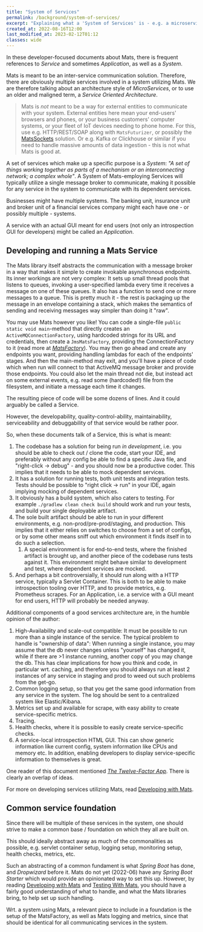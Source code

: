 ```yaml
---
title: "System of Services"
permalink: /background/system-of-services/
excerpt: "Explaining what a 'System of Services' is - e.g. a microservice architecture."
created_at: 2022-08-16T12:00
last_modified_at: 2023-02-12T01:12
classes: wide
---
```


In these developer-focused documents about Mats, there is frequent references to _Service_ and sometimes _Application_,
as well as a _System_.

Mats is meant to be an inter-service communication solution. Therefore, there are obviously multiple services involved
in a system utilizing Mats. We are therefore talking about an architecture style of _MicroServices_, or to use an older
and maligned term, a _Service Oriented Architecture_.

> Mats is _not_ meant to be a way for external entities to communicate with your system. External entities here mean 
> your end-users' browsers and phones, or your business customers' computer systems, or your fleet of IoT devices 
> needing to phone home. For this, use e.g. HTTP/REST/SOAP along with `MatsFuturizer`, or possibly the
> [MatsSockets](https://matssocket.io) solution. Or e.g. Kafka or Clickhouse or similar if you need to handle massive
> amounts of data ingestion - this is not what Mats is good at.

A set of services which make up a specific purpose is a _System_: _"A set of things working together as parts of a
mechanism or an interconnecting network; a complex whole"_. A System of Mats-employing Services will typically utilize a
single message broker to communicate, making it possible for any service in the system to communicate with its dependent
services.

Businesses might have multiple systems. The banking unit, insurance unit and broker unit of a financial services company
might each have one - or possibly multiple - systems.

A service with an actual GUI meant for end users (not only an introspection GUI for developers) might be called an
_Application_.

## Developing and running a Mats Service

The Mats library itself abstracts the communication with a message broker in a way that makes it simple to create
invokable asynchronous endpoints. Its inner workings are not very complex: It sets up small thread pools that listens to
queues, invoking a user-specified lambda every time it receives a message on one of these queues. It also has a function
to send one or more messages to a queue. This is pretty much it - the rest is packaging up the message in an envelope
containing a stack, which makes the semantics of sending and receiving messages way simpler than doing it "raw".

You may use Mats however you like! You can code a single-file `public static void main`-method that directly creates an
`ActiveMQConnectionFactory`, using hardcoded strings for its URL and credentials, then create a `JmsMatsFactory`,
providing the ConnectionFactory to it (read more at *[MatsFactory](../../using-mats/matsfactory/)*). You may then go
ahead and create any endpoints you want, providing handling lambdas for each of the endpoints' stages. And then the
main-method may exit, and you'll have a piece of code which when run will connect to that ActiveMQ message broker and
provide those endpoints. You could also let the main thread not die, but instead act on some external events, e.g. read
some (hardcoded!) file from the filesystem, and initiate a message each time it changes.

The resulting piece of code will be some dozens of lines. And it could arguably be called a Service.

However, the developability, quality-control-ability, maintainability, serviceability and debuggability of that service
would be rather poor.

So, when these documents talk of a Service, this is what is meant:

1. The codebase has a solution for being run _in development_, i.e. you should be able to check out / clone the code,
   start your IDE, and preferably without any config be able to find a specific Java file, and "right-click -> debug" -
   and you should now be a productive coder. This implies that it needs to be able to mock dependent services.
2. It has a solution for running tests, both unit tests and integration tests. Tests should be possible to
   "right click -> run" in your IDE, again implying mocking of dependent services.
3. It obviously has a build system, which also caters to testing. For example `./gradlew clean check build` should work
   and run your tests, and build your single deployable artifact.
4. The sole built artifact should be able to run in your different environments, e.g. non-prod/pre-prod/staging, and
   production. This implies that it either relies on switches to choose from a set of configs, or by some other means
   sniff out which environment it finds itself in to do such a selection.
    1. A special environment is for end-to-end tests, where the finished artifact is brought up, and another piece of
       the codebase runs tests against it. This environment might behave similar to development and test, where
       dependent services are mocked.
5. And perhaps a bit controversially, it should run along with a HTTP service, typically a Servlet Container. This is
   both to be able to make introspection tooling over HTTP, and to provide metrics, e.g. Prometheus scrapes. For an
   Application, i.e. a service with a GUI meant for end users, HTTP will probably be needed anyway.

Additional components of a good services architecture are, in the humble opinion of the author:

1. High-Availability and scale-out compatible: It must be possible to run more than a single instance of the service.
   The typical problem to handle is "ownership of data": When running a single instance, you may assume that the db
   never changes unless "yourself" has changed it, while if there are >1 instance running, another copy of you may
   change the db. This has clear implications for how you think and code, in particular wrt. caching, and therefore you
   should always run at least 2 instances of any service in staging and prod to weed out such problems from the get-go.
2. Common logging setup, so that you get the same good information from any service in the system. The log should be
   sent to a centralized system like Elastic/Kibana.
3. Metrics set up and available for scrape, with easy ability to create service-specific metrics.
4. Tracing.
5. Health checks, where it is possible to easily create service-specific checks.
6. A service-local introspection HTML GUI. This can show generic information like current config, system information
   like CPUs and memory etc. In addition, enabling developers to display service-specific information to themselves is
   great.

One reader of this document mentioned _[The Twelve-Factor App](https://12factor.net/)_. There is clearly an overlap of
ideas.

For more on developing services utilizing Mats, read [Developing with Mats](../../using-mats/developing-with-mats/).

## Common service foundation

Since there will be multiple of these services in the system, one should strive to make a common base / foundation on
which they all are built on.

This should ideally abstract away as much of the commonalities as possible, e.g. servlet container setup, logging setup,
monitoring setup, health checks, metrics, etc.

Such an abstracting of a common fundament is what _Spring Boot_ has done, and _Dropwizard_ before it. Mats do not yet
(2022-06) have any _Spring Boot Starter_ which would provide an opinionated way to set this up. However, by
reading [Developing with Mats](../../using-mats/developing-with-mats/) and
[Testing With Mats](../../using-mats/testing-with-mats/), you should have a fairly good understanding of what to handle,
and what the Mats libraries bring, to help set up such handling.

Wrt. a system using Mats, a relevant piece to include in a foundation is the setup of the MatsFactory, as well as Mats
logging and metrics, since that should be identical for all communicating services in the system.